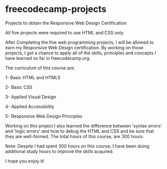 # freecodecamp-projects
Projects to obtain the Responsive Web Design Certification

All five projects were required to use HTML and CSS only.

After Completing the five web programming projects, I will be allowed to earn my Responsive Web Design certification. By working on those projects, I got a chance to apply all of the skills, principles and concepts I have learned so far in freecodecamp.org. 

The curriculum of this course  are: 

1- Basic HTML and HTML5 

2- Basic CSS 

3- Applied Visual Design 

4- Applied Accessibility 

5- Responsive Web Design Principles

Working on this project I also learned the difference between 'syntax errors' and 'logic errors' and how to debug the HTML and CSS and be sure that they are well-formed.
The total hours of this course, are 300 hours.

Note: Despite I had spent 300 hours on this course, I have been doing additional study hours to improve the skills acquired. 

I hope you enjoy it!

